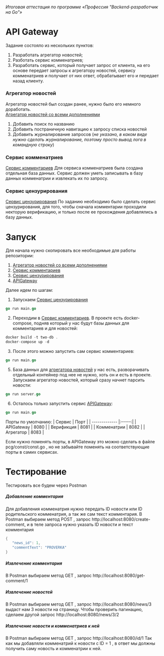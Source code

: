 ###### Итоговая аттестация по программе «Профессия "Backend-разработчик на Go"»
# API Gateway 

Задание состояло из нескольких пунктов:
1. Разработать агрегатор новостей;
2. Разботать сервис комменатриев;
3. Разработать сервис, который получает запрос от клиента, на его основе передает запросы к агрегатору новостей, сервису комменатриев и получает от них ответ, обрабатывает его и передает назад клиенту.

### Агрегатор новостей
Агрегатор новостей был создан ранее, нужно было его немного доработать.  
[Агрегатор новостей со всеми дополнениями](https://github.com/DoktorGhost/finalNews)
1. Добавить поиск по названию
2. Добавить постраничную навигацию к запросу списка новостей
3. Добавить журналирование запросов (*не указано, в каком виде нужно сделать журналирование, поэтому просто вывод лога в командную строку*)

### Сервис комменатриев
[Сервис комментариев](https://github.com/DoktorGhost/comments)
Для сервиса комменатриев была создана отдельная база данных.
Сервис должен уметь записывать в базу данных комменатрии и извлекать их по запросу.

### Сервис цензурирования
[Сервис цензурирования](https://github.com/DoktorGhost/verification)
По заданию необходимо было сделать сервис цензурирования, для того, чтобы сначала комментарии проходили некторую верификацию, и только после ее прохождения добавлялись в базу данных.

# Запуск
Для начала нужно скопировать все необходимые для работы репозитории:
1. [Агрегатор новостей со всеми дополнениями](https://github.com/DoktorGhost/finalNews)
2. [Сервис комментариев](https://github.com/DoktorGhost/comments)
3. [Сервис цензурирования](https://github.com/DoktorGhost/verification)
4. [APIGateway](https://github.com/DoktorGhost/api_gateway)

Далее идем по шагам:
1) Запускаем [Сервис цензурирования](https://github.com/DoktorGhost/verification)
```go
go run main.go
```
2) Переходим в [Сервис комментариев](https://github.com/DoktorGhost/comments). В проекте есть docker-compose, подняв который у нас будут базы данных для комментариев и для новостей:
```go
docker build -t two-db .
docker-compose up -d
```
3) После этого можно запустить сам сервис комментариев:
 ```go
go run main.go
```
5) База данных для [агрегатора новостей](https://github.com/DoktorGhost/finalNews) у нас есть, разворачивать отдельный контейнер под нее не нужно, хоть он и есть в проекте. Запускаем агрегатор новостей, который сразу начнет парсить новости:
 ```go
go run server.go
```
6) Осталось только запустить сервис [APIGateway](https://github.com/DoktorGhost/api_gateway):
 ```go
go run main.go
```  

Порты по умолчанию:
| Сервис        | Порт  |
| ------------- |:-----:|
| APIGateway    | 8080  |
| Верификция    | 8081  |
| Комменатрии   | 8082  |
| Агрегатор     | 8083  |

Если нужно поменять порты, в APIGateway это можно сделать в файле pcg/const/const.go , но не забывайте поменять на соответствующие порты в самих сервисах.

# Тестирование

Тестировать все будем через Postman
##### Добавление комментария
Для добавления комменатрия нужно передать ID новости или ID родительского комменатрия, а так же сам текст комментария.
В Postman выбираем метод POST , запрос http://localhost:8080/create-comment, и в теле запроса нужно указать ID новости и текст комментария
 ```go
{   
    "news_id": 1,
    "commentText": "PROVERKA"
}
```
##### Извлечение комментария
В Postman выбираем метод GET , запрос http://localhost:8080/get-comment/1

##### Извлечение новостей
В Postman выбираем метод GET , запрос http://localhost:8080/news/3 выдаст нам 3 новости на страницу.
Чтобы проверить пагинацию, сделаем другой запрос http://localhost:8080/news/3/2

##### Извлечение новости и комменатриев к ней
В Postman выбираем метод GET , запрос http://localhost:8080/id/1
Так как мы добавляли комменатрий к новости с ID = 1 , в ответ мы должны получить саму новость и комменатрии к ней.
